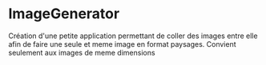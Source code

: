 # ImageGenerator
Création d'une petite application permettant de coller des images entre elle afin de faire une seule et meme image en format paysages. Convient seulement aux images de meme dimensions
